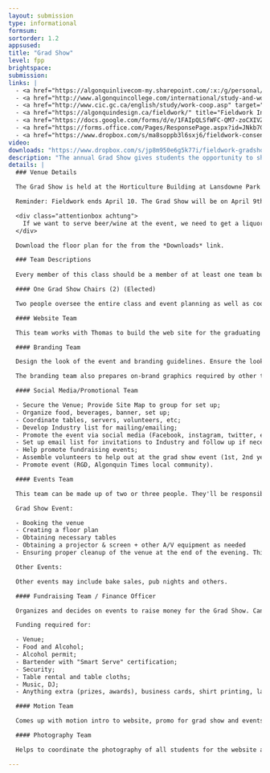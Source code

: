 ```yaml
---
layout: submission
type: informational
formsum:
sortorder: 1.2
appsused:
title: "Grad Show"
level: fpp
brightspace: 
submission:
links: |
  - <a href="https://algonquinlivecom-my.sharepoint.com/:x:/g/personal/paradia_algonquincollege_com/Ea7gnU-aDaNBnluYTBTyCCMBGdH6Ai8EYDFGJHSdIuElqg?e=d3j5EJ" target="_blank" title="Activity Log Spreadsheet">Activity Log Spreadsheet</a>
  - <a href="http://www.algonquincollege.com/international/study-and-work-abroad-2018/placement-abroad/" target="_blank" title="Fieldwork Abroad?">Fieldwork Abroad?</a>
  - <a href="http://www.cic.gc.ca/english/study/work-coop.asp" target="_blank" title="Fieldwork Info for Employers">Internation Student Work Permit</a>
  - <a href="https://algonquindesign.ca/fieldwork/" title="Fieldwork Info for Employers" target="_blank">Fieldwork Info for Employers</a>
  - <a href="https://docs.google.com/forms/d/e/1FAIpQLSfWFC-QM7-zoCXIVZZcprjPr9TaHt9B_ZlixE3Krz9-QVaxbA/viewform" title="Employers Fieldwork Request" target="_blank">Employers Fieldwork Request</a>
  - <a href="https://forms.office.com/Pages/ResponsePage.aspx?id=JNkb7GoKqUqqicmAMWwESfjne9J-c6VKlt4hDsO6Z5ZURUU5WFowU1MxVTdLQzNQVUc0NzVRTEpLWS4u" title="Form: I Got My Fieldwork!" target="_blank">I Got My Fieldwork!</a>
  - <a href="https://www.dropbox.com/s/ma8soppb3l6sxj6/fieldwork-consent-form-2020.pdf.zip?dl=1" title="Fieldwork Consent Form">Fieldwork Consent Form PDF</a>
video: 
downloads: "https://www.dropbox.com/s/jp8m950e6g5k77i/fieldwork-gradshow-downloads.zip?dl=1"
description: "The annual Grad Show gives students the opportunity to showcase the design work you've completed in the last three years. It's an opportunity for students, their families, faculty and industry to gather to celebrate before graduation."
details: |
  ### Venue Details

  The Grad Show is held at the Horticulture Building at Lansdowne Park on Bank Street.

  Reminder: Fieldwork ends April 10. The Grad Show will be on April 9th, 2020, starting at 5pm. You’ll need to make arrangements with your employer to be there in the late afternoon to set up.

  <div class="attentionbox achtung">
    If we want to serve beer/wine at the event, we need to get a liquor license early on.
  </div>

  Download the floor plan for the from the *Downloads* link.

  ### Team Descriptions
  
  Every member of this class should be a member of at least one team but can also be on every team they have time/interest in.

  #### One Grad Show Chairs (2) (Elected)

  Two people oversee the entire class and event planning as well as coordinate and attend meetings with Project Managers. Can meet with Alain or Thomas outside of class to update on event.

  #### Website Team

  This team works with Thomas to build the web site for the graduating cohort.

  #### Branding Team

  Design the look of the event and branding guidelines. Ensure the look is applied to all promotional items (print/web/motion). Design signage (banner); posters; invitations (print/email). Banners can be printed by photography department for a small fee (roughly $40 per banner).

  The branding team also prepares on-brand graphics required by other teams.

  #### Social Media/Promotional Team

  - Secure the Venue; Provide Site Map to group for set up;
  - Organize food, beverages, banner, set up;
  - Coordinate tables, servers, volunteers, etc;
  - Develop Industry list for mailing/emailing;
  - Promote the event via social media (Facebook, instagram, twitter, eventbrite);
  - Set up email list for invitations to Industry and follow up if necessary;
  - Help promote fundraising events;
  - Assemble volunteers to help out at the grad show event (1st, 2nd year students) and CLEAN UP CREW;
  - Promote event (RGD, Algonquin Times local community).

  #### Events Team

  This team can be made up of two or three people. They'll be responsible for all events and Grad Show day logistics. These can include:

  Grad Show Event:

  - Booking the venue
  - Creating a floor plan
  - Obtaining necessary tables
  - Obtaining a projector & screen + other A/V equipment as needed
  - Ensuring proper cleanup of the venue at the end of the evening. This is usually a task shared amongst all graduating students.

  Other Events:

  Other events may include bake sales, pub nights and others.

  #### Fundraising Team / Finance Officer

  Organizes and decides on events to raise money for the Grad Show. Can elicit the help of sponsors and collect donations. Tracks donations, ensures sponsors' logos are promoted/featured on promotional material. Organizes bake sales, events, money making tasks. Officer takes care of money and decides what money will be spent on.

  Funding required for:

  - Venue;
  - Food and Alcohol;
  - Alcohol permit;
  - Bartender with "Smart Serve" certification;
  - Security;
  - Table rental and table cloths;
  - Music, DJ;
  - Anything extra (prizes, awards), business cards, shirt printing, lanyards and nametags.

  #### Motion Team

  Comes up with motion intro to website, promo for grad show and events.

  #### Photography Team

  Helps to coordinate the photography of all students for the website and promotion of events and grad show. Oversees editing of photos.

---
```

